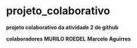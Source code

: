 # projeto_colaborativo
**projeto colaborativo da atividade 2 de github**

**colaboradores**
**MURILO ROEDEL** **Marcelo Aguirres**

